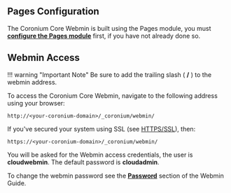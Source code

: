 ## Pages Configuration

The Coronium Core Webmin is built using the Pages module, you must  __[configure the Pages module](/pages-guide/config/)__ first, if you have not already done so.

## Webmin Access

!!! warning "Important Note"
    Be sure to add the trailing slash ( __/__ ) to the webmin address.

To access the Coronium Core Webmin, navigate to the following address using your browser:

`http://<your-coronium-domain>/_coronium/webmin/`

If you've secured your system using SSL (see [HTTPS/SSL](/ssl/)), then:

`https://<your-coronium-domain>/_coronium/webmin/`

You will be asked for the Webmin access credentials, the user is __cloudwebmin__. The default password is __cloudadmin__.

To change the webmin password see the __[Password](/webmin-guide/password/)__ section of the Webmin Guide.